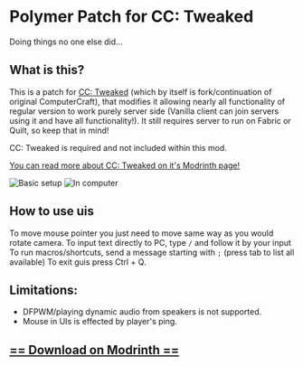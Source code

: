 # Polymer Patch for CC: Tweaked
Doing things no one else did...

## What is this?
This is a patch for [CC: Tweaked](https://modrinth.com/mod/cc-tweaked) (which by itself is fork/continuation of original ComputerCraft), that modifies it allowing nearly
all functionality of regular version to work purely server side (Vanilla client can join
servers using it and have all functionality!). It still requires server to run on Fabric
or Quilt, so keep that in mind!

CC: Tweaked is required and not included within this mod.

[You can read more about CC: Tweaked on it's Modrinth page!](https://modrinth.com/mod/cc-tweaked)

![Basic setup](https://cdn.modrinth.com/data/MfXTuV8J/images/532d3618f2411c8ee8e08d17a1eb74657aa95582.png)
![In computer](https://cdn.modrinth.com/data/MfXTuV8J/images/a7ca83eb64d88e394af59c690ea4d15f89714720.png)
## How to use uis
To move mouse pointer you just need to move same way as you would rotate camera.
To input text directly to PC, type `/` and follow it by your input
To run macros/shortcuts, send a message starting with `;` (press tab to list all available)
To exit guis press Ctrl + Q.

## Limitations:
- DFPWM/playing dynamic audio from speakers is not supported.
- Mouse in UIs is effected by player's ping.

## [== Download on Modrinth ==](https://modrinth.com/project/cc-polymer)